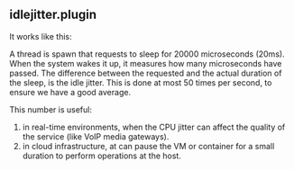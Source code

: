## idlejitter.plugin

It works like this:

A thread is spawn that requests to sleep for 20000 microseconds (20ms).
When the system wakes it up, it measures how many microseconds have passed.
The difference between the requested and the actual duration of the sleep, is the idle jitter.
This is done at most 50 times per second, to ensure we have a good average. 

This number is useful:
 
 1. in real-time environments, when the CPU jitter can affect the quality of the service (like VoIP media gateways).
 2. in cloud infrastructure, at can pause the VM or container for a small duration to perform operations at the host. 
